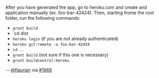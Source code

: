 After you have generated the app, go to heroku.com and create and application manually (ex. foo-bar-42424). Then, starting frome the root folder, run the following commands:

* `grunt build`
* `cd dist
* `heroku login` (if you are not already authenticated)
* `heroku git:remote -a foo-bar-42424`
* `cd ..`
* `grunt build` (not sure if this one is necessary)
* `grunt buildcontrol:heroku`

-- [@flaurian](https://github.com/flaurian) via [#1966](https://github.com/angular-fullstack/generator-angular-fullstack/issues/1966#issuecomment-231297368)
